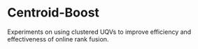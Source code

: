 # Centroid-Boost
Experiments on using clustered UQVs to improve efficiency and effectiveness of online rank fusion.
